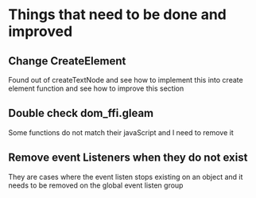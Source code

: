 # Things that need to be done and improved

## Change CreateElement
Found out of createTextNode and see how to implement this into create element function and see how to improve this 
section 

## Double check dom_ffi.gleam
Some functions do not match their javaScript and I need to remove it


## Remove event Listeners when they do not exist
They are cases where the event listen stops existing on an object and it needs to be removed on the global event listen group
